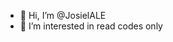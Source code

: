 - 👋 Hi, I’m @JosielALE
- 👀 I’m interested in read codes only


<!---
JosielALE/JosielALE is a ✨ special ✨ repository because its `README.md` (this file) appears on your GitHub profile.
You can click the Preview link to take a look at your changes.
--->
